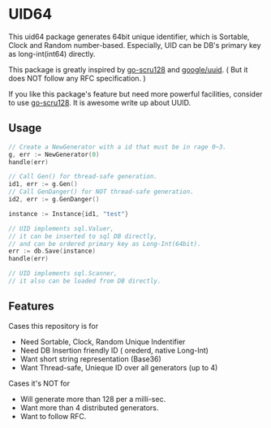 # UID64

This uid64 package generates 64bit unique identifier, which is Sortable, Clock and Random number-based. Especially, UID can be DB's primary key as long-int(int64) directly.

This package is greatly inspired by [go-scru128](https://github.com/scru128/go-scru128) and [google/uuid](https://github.com/google/uuid). ( But it does NOT follow any RFC specification. )

If you like this package's feature but need more powerful facilities, consider to use [go-scru128](https://github.com/scru128/go-scru128). It is awesome write up about UUID.

## Usage

```go
// Create a NewGenerator with a id that must be in rage 0~3.
g, err := NewGenerator(0)
handle(err)

// Call Gen() for thread-safe generation.
id1, err := g.Gen()
// Call GenDanger() for NOT thread-safe generation.
id2, err := g.GenDanger()

instance := Instance{id1, "test"}

// UID implements sql.Valuer, 
// it can be inserted to sql DB directly, 
// and can be ordered primary key as Long-Int(64bit).
err := db.Save(instance) 
handle(err)

// UID implements sql.Scanner,
// it also can be loaded from DB directly.
```

## Features

Cases this repository is for

 - Need Sortable, Clock, Random Unique Indentifier
 - Need DB Insertion friendly ID ( orederd, native Long-Int)
 - Want short string representation (Base36)
 - Want Thread-safe, Unieque ID over all generators (up to 4) 

Cases it's NOT for

 - Will generate more than 128 per a milli-sec.
 - Want more than 4 distributed generators.
 - Want to follow RFC.

